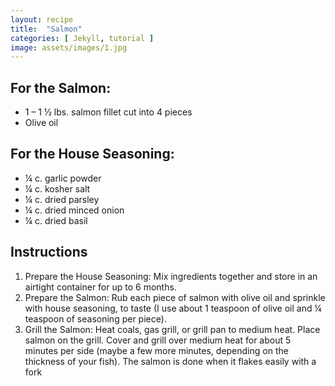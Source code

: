 ```yaml
---
layout: recipe
title:  "Salmon"
categories: [ Jekyll, tutorial ]
image: assets/images/1.jpg
---
```


## For the Salmon:

- 1 – 1 ½ lbs. salmon fillet cut into 4 pieces
- Olive oil

## For the House Seasoning:

- ¼ c. garlic powder
- ¼ c. kosher salt
- ¼ c. dried parsley
- ¼ c. dried minced onion
- ¼ c. dried basil

## Instructions

1. Prepare the House Seasoning: Mix ingredients together and store in an airtight container for up to 6 months.
2. Prepare the Salmon: Rub each piece of salmon with olive oil and sprinkle with house seasoning, to taste \(I use about 1 teaspoon of olive oil and ¼ teaspoon of seasoning per piece\).
3. Grill the Salmon: Heat coals, gas grill, or grill pan to medium heat. Place salmon on the grill. Cover and grill over medium heat for about 5 minutes per side \(maybe a few more minutes, depending on the thickness of your fish\). The salmon is done when it flakes easily with a fork
